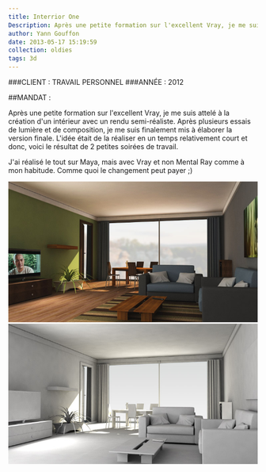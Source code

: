 ```yaml
---
title: Interrior One
Description: Après une petite formation sur l'excellent Vray, je me suis attelé à la création d'un intérieur avec un rendu semi-réaliste.
author: Yann Gouffon
date: 2013-05-17 15:19:59
collection: oldies
tags: 3d
---
```


###CLIENT : TRAVAIL PERSONNEL
###ANNÉE : 2012

##MANDAT :

Après une petite formation sur l'excellent Vray, je me suis attelé à la création d'un intérieur avec un rendu semi-réaliste. Après plusieurs essais de lumière et de composition, je me suis finalement mis à élaborer la version finale. L'idée était de la réaliser en un temps relativement court et donc, voici le résultat de 2 petites soirées de travail.

J'ai réalisé le tout sur Maya, mais avec Vray et non Mental Ray comme à mon habitude. Comme quoi le changement peut payer ;) 

![Interrior one](/img/images/interior1.jpg.jpg)
![Interrior one](/img/images/interior2.jpg.jpg)
